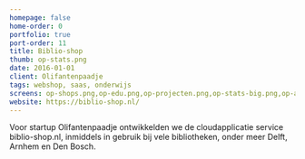 ```yaml
---
homepage: false
home-order: 0
portfolio: true
port-order: 11
title: Biblio-shop
thumb: op-stats.png
date: 2016-01-01
client: Olifantenpaadje
tags: webshop, saas, onderwijs
screens: op-shops.png,op-edu.png,op-projecten.png,op-stats-big.png,op-activiteiten.png,op-biblio3.png,op-biblio2.png
website: https://biblio-shop.nl/
---
```

Voor startup Olifantenpaadje ontwikkelden we de cloudapplicatie service biblio-shop.nl, inmiddels in gebruik bij vele bibliotheken, onder meer Delft, Arnhem en Den Bosch.
